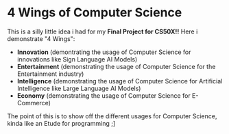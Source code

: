 # 4 Wings of Computer Science

This is a silly little idea i had for my **Final Project for CS50X!!** 
Here i demonstrate "4 Wings":
  - **Innovation** (demontrating the usage of Computer Science for innovations like Sign Language AI Models)
  - **Entertainment** (demonstrating the usage of Computer Science for the Entertainment industry)
  - **Intelligence** (demonstrating the usage of Computer Science for Artificial Intelligence like Large Language AI Models)
  - **Economy** (demonstrating the usage of Computer Science for E-Commerce)

The point of this is to show off the different usages for Computer Science, kinda like an Etude for programming ;]
